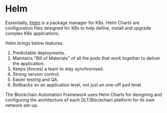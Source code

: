 # **Helm**

Essentially, [Helm](https://helm.sh/) is a package manager for K8s. Helm Charts are configuration files designed for K8s to help define, install and upgrade complex K8s applications.

Helm brings below features:
1. Predictable deployments.
2. Maintains "Bill of Materials" of all the pods that work together to deliver the application.
3. Keeps (forces) a team to stay synchronised.
4. Strong version control.
5. Easier testing and QA.
6. Rollbacks on an application level, not just an one-off pod level.

The Blockchain Automation Framework uses Helm Charts for designing and configuring the architecture of each DLT/Blockchain platform for its own network set-up.